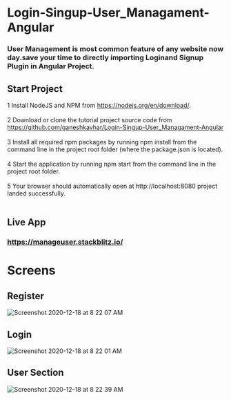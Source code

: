 # Login-Singup-User_Managament-Angular

### User Management is most common feature of any website now day.save your time to directly importing Loginand Signup Plugin in Angular Project. 

## Start Project

1 Install NodeJS and NPM from https://nodejs.org/en/download/. </br></br>
2 Download or clone the tutorial project source code from https://github.com/ganeshkavhar/Login-Singup-User_Managament-Angular </br> </br> 
3 Install all required npm packages by running npm install from the command line in the project root folder (where the package.json is located). </br>  </br>
4 Start the application by running npm start from the command line in the project root folder. </br> </br>
5 Your browser should automatically open at http://localhost:8080 project landed successfully. </br> </br>



## Live App

### https://manageuser.stackblitz.io/

# Screens

## Register 

![Screenshot 2020-12-18 at 8 22 07 AM](https://user-images.githubusercontent.com/20369800/102568843-5a931880-410a-11eb-86f8-3a52edb2757e.png)


## Login
![Screenshot 2020-12-18 at 8 22 01 AM](https://user-images.githubusercontent.com/20369800/102568837-5666fb00-410a-11eb-9a3a-b7d44e8b00f1.png)


## User Section
![Screenshot 2020-12-18 at 8 22 39 AM](https://user-images.githubusercontent.com/20369800/102568859-654dad80-410a-11eb-9d08-80aa4a42cf39.png)

